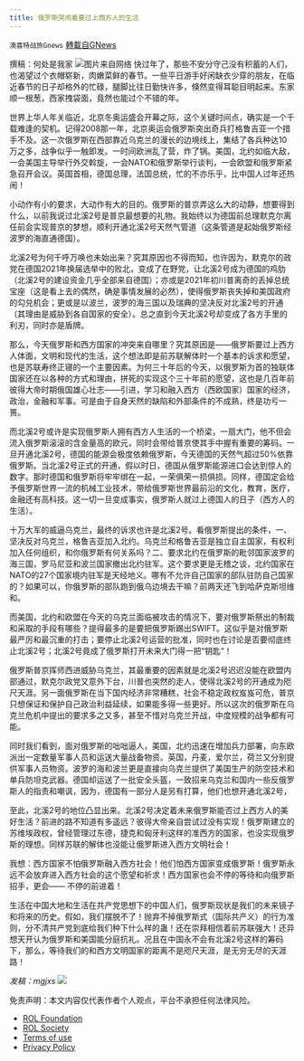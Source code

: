 ```yaml
---
title: 俄罗斯哭闹着要过上西方人的生活
---
```

`澳喜特战旅Gnews` [轉載自GNews](https://gnews.org/zh-hans/1936455/)

撰稿：何处是我家
![](https://assets.gnews.org/wp-content/uploads/2022/01/311-2.png)图片来自网络
快过年了，那些不安分守己没有积蓄的人们，也渴望过个衣帽崭新，肉嫩菜鲜的春节。一些平日游手好闲缺衣少穿的朋友，在临近春节的日子却格外的忙碌，腿脚比往日勤快许多，倏然变得耳聪目明起来。东家顺一根葱，西家拽袋面，竟然也能过个不错的年。

世界上华人年关临近，北京冬奥运盛会开幕之际，这个关键时间点，确实是一个千载难逢的契机。记得2008那一年，北京奥运会俄罗斯突出奇兵打格鲁吉亚一个措手不及。这一次俄罗斯在西部靠近乌克兰的漫长的边境线上，集结了各兵种达10万之多，战争似乎一触即发。一时间欧洲乱了营，炸了锅。美国，北约如临大敌，一会美国主导举行外交斡旋，一会NATO和俄罗斯举行谈判，一会欧盟和俄罗斯紧急召开会议。英国首相，德国总理，法国总统，忙的不亦乐乎，比中国人过年还热闹！

小动作有小的要求，大动作有大的目的。俄罗斯的普京弄这么大的动静，想要得到什么，以前我说过北溪2号是普京最想要的礼物。我始终以为德国前总理默克尔离任前会实现普京的梦想，顺利开通北溪2号天然气管道（这条管道是起始俄罗斯经波罗的海直通德国）。

北溪2号为何千呼万唤也未始出来？究其原因也不得而知，也许因为，默克尔的政党在德国2021年换届选举中的败北，变成了在野党，让北溪2号成为德国的鸡肋（北溪2号的建设资金几乎全部来自德国）；亦或是2021年初川普离奇的丢掉总统宝座（这是看上去的偶然，确是事情发展的必然），使得俄罗斯丧失掉和美国政府的勾兑机会；更或是以波兰，波罗的海三国以及瑞典的坚决反对北溪2号的开通（其理由是威胁到各自国家的安全）。总之直到今天北溪2号却变成了各方手里的利刃，同时亦是盾牌。

那么，今天俄罗斯和西方国家的冲突来自哪里？究其原因是——俄罗斯要过上西方人体面，文明和现代的生活，这个想法即是前苏联解体时一个基本的诉求和愿望，也是苏联寿终正寝的一个主要因素。为何三十年后的今天，以俄罗斯为首的独联体国家还在以各种的方式和理由，拼死的实现这个三十年前的愿望，这也是几百年前彼得大帝时期俄国雄心壮志——引进，学习和融入西方（西欧国家）国家的经济，政治，金融和军事。可是由于自身天然的缺陷和外部条件的不成熟，终是功亏一篑。

而北溪2号或许是实现俄罗斯人拥有西方人生活的一个桥梁，一扇大门，他不但会流入俄罗斯滚滚的含金量高的欧元，同时会带给普京使其手中握有重要的筹码。一旦开通北溪2号，德国的能源会极度依赖俄罗斯，今天德国的天然气超过50%依靠俄罗斯。当北溪2号正式的开通，假以时日，德国从俄罗斯能源进口会达到惊人的数字。那时德国和俄罗斯将牢牢绑在一起，一荣俱荣一损俱损。同样，德国定会给予俄罗斯世界一流的机械工业技术，带给俄罗斯世界最前沿的文化，教育，医疗，金融还有高科技。这一切一旦变成事实，俄罗斯人就过上德国人的日子（西方人的生活）。

十万大军的威逼乌克兰，最终的诉求也许是北溪2号。看俄罗斯提出的条件，一、坚决反对乌克兰，格鲁吉亚加入北约。乌克兰和格鲁吉亚是独立自主国家，有权利加入任何组织，和你俄罗斯有何关系吗？二、要求北约在俄罗斯的毗邻国家波罗的海三国，罗马尼亚和波兰国家撤出北约驻军。这个要求更是无稽之谈，北约国家在NATO的27个国家境内驻军是天经地义。哪有不允许自己国家的部队驻防自己国家的？如果可以，你俄罗斯的部队跑到俄乌边境去干嘛？前两天还飞到哈萨克斯坦维和。

而美国，北约和欧盟在今天的乌克兰面临被攻击的情况下，要对俄罗斯祭出的制裁和采取的手段有哪些？提得最多的是要把俄罗斯踢出SWIFT。这似乎是对俄罗斯最严厉和最沉重的打击；要停止北溪2号运营的批准，同时也在讨论是否要彻底终止北溪2号；北溪2号竟成了俄罗斯打开未来大门得一把“钥匙“！

俄罗斯普京挥师西进威胁乌克兰，其最重要的因素就是北溪2号迟迟没能在欧盟内部通过，默克尔政党又意外下台，川普也突然的走人，使得北溪2号的开通成为咫尺天涯。另一面俄罗斯在当下国内经济非常糟糕，社会不稳定政权岌岌可危，普京只想保证和保护自己政治利益延续，如果能多得一些更好。所以这次的俄罗斯在乌克兰危机中提出的要求多之又多，甚至不惜对乌克兰开战，中度规模的战争都有可能。

同时我们看到，面对俄罗斯的咄咄逼人，美国，北约迅速在增加兵力部署，向东欧派出一定数量军事人员和运送大量战备物资。英国，丹麦，爱尔兰，荷兰又分别提供军事人员物资。波罗的海和波兰更是直接向乌克兰提供了美国生产的防空技术和单兵防坦克武器。德国却运送了一批安全头盔，一致招来乌克兰和国内一些反俄罗斯人的指责和嘲讽，因为，德国有一部分人是另有打算，他们也想开通北溪2号，

至此，北溪2号的地位凸显出来。北溪2号决定着未来俄罗斯能否过上西方人的美好生活？前进的路不知道有多遥远？彼得大帝亲自尝试过没有实现！俄罗斯建立的苏维埃政权，曾经管理过东德，捷克和匈牙利这样的准西方的国家，也没实现俄罗斯的理想。同样苏联的解体也没能让俄罗斯进入西方文明社会！

我想：西方国家不怕俄罗斯融入西方社会！他们怕西方国家变成俄罗斯！俄罗斯永远不会放弃进入西方社会的这个愿望和祈求！西方国家也会不停的等待和向俄罗斯招手，更会—— 不停的前进着！

生活在中国大地和生活在共产党思想下的中国人们，俄罗斯现状是我们的未来镜子和将来的历史。假如，我们摆脱不了！抛弃不掉俄罗斯式（国际共产义）的行为准则，分不清共产党到底给我们种下什么样的蛊！还在崇拜相信着前苏联强大！还异想天开认为俄罗斯和美国能分庭抗礼。况且在中国永不会有北溪2号这样的筹码下，那么，等待我们的和西方文明国家的距离不是咫尺天涯，是无穷无尽的天涯路！

*发稿：mgjxs*
![](https://assets.gnews.org/wp-content/uploads/2022/01/TUBIAO-X.jpg)
 

免责声明：本文内容仅代表作者个人观点，平台不承担任何法律风险。

- [ROL Foundation](https://rolfoundation.org/)
- [ROL Society](https://rolsociety.org/)
- [Terms of use](https://gnews.org/terms-of-use-3/)
- [Privacy Policy](https://gnews.org/privacy-policy/)
